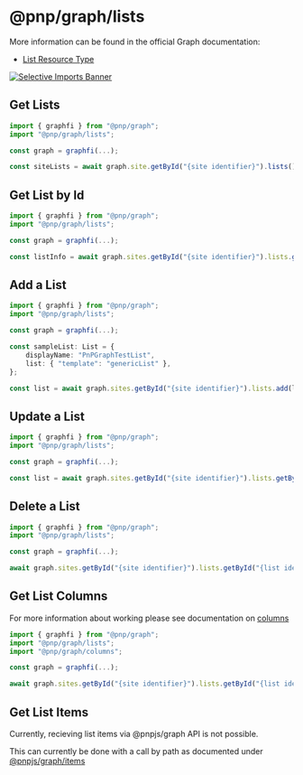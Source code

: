 # @pnp/graph/lists

More information can be found in the official Graph documentation:

- [List Resource Type](https://docs.microsoft.com/en-us/graph/api/resources/list?view=graph-rest-1.0)

[![Selective Imports Banner](https://img.shields.io/badge/Selective%20Imports-informational.svg)](../concepts/selective-imports.md)  

## Get Lists

```TypeScript
import { graphfi } from "@pnp/graph";
import "@pnp/graph/lists";

const graph = graphfi(...);

const siteLists = await graph.site.getById("{site identifier}").lists();
```

## Get List by Id

```TypeScript
import { graphfi } from "@pnp/graph";
import "@pnp/graph/lists";

const graph = graphfi(...);

const listInfo = await graph.sites.getById("{site identifier}").lists.getById("{list identifier}")();
```

## Add a List

```TypeScript
import { graphfi } from "@pnp/graph";
import "@pnp/graph/lists";

const graph = graphfi(...);

const sampleList: List = {
    displayName: "PnPGraphTestList",
    list: { "template": "genericList" },
};

const list = await graph.sites.getById("{site identifier}").lists.add(listTemplate);
```

## Update a List

```TypeScript
import { graphfi } from "@pnp/graph";
import "@pnp/graph/lists";

const graph = graphfi(...);

const list = await graph.sites.getById("{site identifier}").lists.getById("{list identifier}").update({ displayName: "MyNewListName" });
```

## Delete a List

```TypeScript
import { graphfi } from "@pnp/graph";
import "@pnp/graph/lists";

const graph = graphfi(...);

await graph.sites.getById("{site identifier}").lists.getById("{list identifier}").delete();
```

## Get List Columns

For more information about working please see documentation on [columns](./columns.md)

```TypeScript
import { graphfi } from "@pnp/graph";
import "@pnp/graph/lists";
import "@pnp/graph/columns";

const graph = graphfi(...);

await graph.sites.getById("{site identifier}").lists.getById("{list identifier}").columns();
```

## Get List Items

Currently, recieving list items via @pnpjs/graph API is not possible.

This can currently be done with a call by path as documented under [@pnpjs/graph/items](./items.md)

